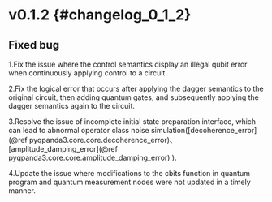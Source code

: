 v0.1.2 {#changelog_0_1_2}
===========================

## Fixed bug
1.Fix the issue where the control semantics display an illegal qubit error when continuously applying control to a circuit.

2.Fix the logical error that occurs after applying the dagger semantics to the original circuit, then adding quantum gates, and subsequently applying the dagger semantics again to the circuit.

3.Resolve the issue of incomplete initial state preparation interface, which can lead to abnormal operator class noise simulation([decoherence_error](@ref pyqpanda3.core.core.decoherence_error)、[amplitude_damping_error](@ref pyqpanda3.core.core.amplitude_damping_error)
).

4.Update the issue where modifications to the cbits function in quantum program and quantum measurement nodes were not updated in a timely manner.


